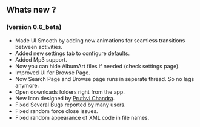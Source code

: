 ## Whats new ?
### (version 0.6_beta)
* Made UI Smooth by adding new animations for seamless transitions between activities.
* Added new settings tab to configure defaults.
* Added Mp3 support.
* Now you can hide AlbumArt files if needed (check settings page).
* Improved UI for Browse Page.
* Now Search Page and Browse page runs in seperate thread. So no lags anymore.
* Open downloads folders right from the app.
* New Icon designed by [Pruthvi Chandra](http://apkfolks.com).
* Fixed Several Bugs reported by many users.
* Fixed random force close issues.
* Fixed random appearance of XML code in file names.
